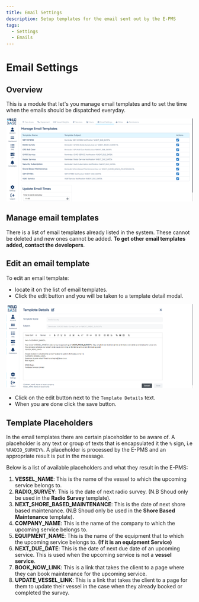 ```yaml
---
title: Email Settings
description: Setup templates for the email sent out by the E-PMS
tags:
  - Settings
  - Emails
---
```


# Email Settings

## Overview

This is a module that let's you manage email templates and to set the time when the emails should be dispatched everyday.

![Email Settings](./images/email-settings.png)

## Manage email templates

There is a list of email templates already listed in the system. These cannot be deleted and new ones cannot be added. **To get other email templates added, contact the developers**.

## Edit an email template

To edit an email template:

- locate it on the list of email templates.
- Click the edit button and you will be taken to a template detail modal.

![Email Detail](./images/email-detail-edit.png)

- Click on the edit button next to the `Template Details` text.
- When you are done click the save button.

## Template Placeholders

In the email templates there are certain placeholder to be aware of. A placeholder is any text or group of texts that is encapsulated it the `%` sign, i.e `%RADIO_SURVEY%`. A placeholder is processed by the E-PMS and an appropriate result is put in the message.

Below is a list of available placeholders and what they result in the E-PMS:

1. **VESSEL_NAME**: This is the name of the vessel to which the upcoming service belongs to.
2. **RADIO_SURVEY**: This is the date of next radio survey. (N.B Shoud only be used in the **Radio Survey** template).
3. **NEXT_SHORE_BASED_MAINTENANCE**: This is the date of next shore based maintenance. (N.B Shoud only be used in the **Shore Based Maintenance** template).
4. **COMPANY_NAME**: This is the name of the company to which the upcoming service belongs to.
5. **EQUIPMENT_NAME**: This is the name of the equipment that to which the upcoming service belongs to. **(If it is an equipment Service)**
6. **NEXT_DUE_DATE**: This is the date of next due date of an upcoming service. This is used when the upcoming service is not a **vessel service**.
7. **BOOK_NOW_LINK**: This is a link that takes the client to a page where they can book maintenance for the upcoming service.
8. **UPDATE_VESSEL_LINK**: This is a link that takes the client to a page for them to update their vessel in the case when they already booked or completed the survey.

##
